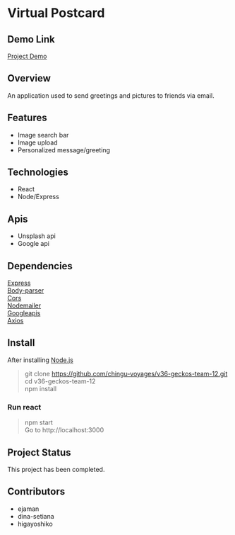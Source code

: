 # Virtual Postcard

## Demo Link
[Project Demo](https://chingu36-g12-virtual-postcard.herokuapp.com)

## Overview
An application used to send greetings and pictures to friends via email.

## Features
* Image search bar
* Image upload
* Personalized message/greeting

## Technologies
* React
* Node/Express

## Apis
* Unsplash api
* Google api

## Dependencies
[Express](https://expressjs.com)\
[Body-parser](https://www.npmjs.com/package/body-parser)\
[Cors](https://www.npmjs.com/package/cors)\
[Nodemailer](https://nodemailer.com/about/)\
[Googleapis](https://www.npmjs.com/package/googleapis)\
[Axios](https://axios-http.com)

## Install
After installing [Node.js](https://nodejs.org/en/)
> git clone https://github.com/chingu-voyages/v36-geckos-team-12.git \
cd v36-geckos-team-12\
npm install

### Run react
> npm start\
Go to http://localhost:3000

## Project Status
This project has been completed.

## Contributors
* ejaman
* dina-setiana
* higayoshiko


